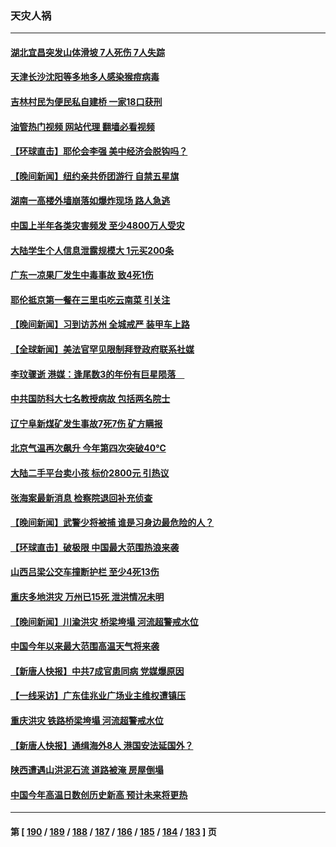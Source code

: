 ### 天灾人祸
---
#### [湖北宜昌突发山体滑坡 7人死伤 7人失踪](../../pages/ncid280/n14031048.md?07101245) 
#### [天津长沙沈阳等多地多人感染猴痘病毒](../../pages/ncid280/n14030703.md?07101245) 
#### [吉林村民为便民私自建桥  一家18口获刑](../../pages/ncid280/n14030702.md?07101245) 
#### [油管热门视频 网站代理 翻墙必看视频](http://138.2.39.72:81/youtube.html?epic-marker?07101245)
#### [【环球直击】耶伦会李强 美中经济会脱钩吗？](../../pages/ncid280/n14030417.md?07101245) 
#### [【晚间新闻】纽约亲共侨团游行 自禁五星旗](../../pages/ncid280/n14030680.md?07101245) 
#### [湖南一高楼外墙崩落如爆炸现场 路人急逃](../../pages/ncid280/n14030657.md?07101245) 
#### [中国上半年各类灾害频发 至少4800万人受灾](../../pages/ncid280/n14030455.md?07101245) 
#### [大陆学生个人信息泄露规模大 1元买200条](../../pages/ncid280/n14030276.md?07101245) 
#### [广东一凉果厂发生中毒事故 致4死1伤](../../pages/ncid280/n14030167.md?07101245) 
#### [耶伦抵京第一餐在三里屯吃云南菜 引关注](../../pages/ncid280/n14030202.md?07101245) 
#### [【晚间新闻】习到访苏州 全城戒严 装甲车上路](../../pages/ncid280/n14030144.md?07101245) 
#### [【全球新闻】美法官罕见限制拜登政府联系社媒](../../pages/ncid280/n14030145.md?07101245) 
#### [李玟骤逝 港媒：逢尾数3的年份有巨星陨落　](../../pages/ncid280/n14029863.md?07101245) 
#### [中共国防科大七名教授病故 包括两名院士](../../pages/ncid280/n14029793.md?07101245) 
#### [辽宁阜新煤矿发生事故7死7伤 矿方瞒报](../../pages/ncid280/n14029490.md?07101245) 
#### [北京气温再次飙升 今年第四次突破40℃](../../pages/ncid280/n14029411.md?07101245) 
#### [大陆二手平台卖小孩 标价2800元 引热议](../../pages/ncid280/n14029545.md?07101245) 
#### [张海案最新消息 检察院退回补充侦查](../../pages/ncid280/n14029331.md?07101245) 
#### [【晚间新闻】武警少将被捕 谁是习身边最危险的人？](../../pages/ncid280/n14029449.md?07101245) 
#### [【环球直击】破极限 中国最大范围热浪来袭](../../pages/ncid280/n14029044.md?07101245) 
#### [山西吕梁公交车撞断护栏 至少4死13伤](../../pages/ncid280/n14029192.md?07101245) 
#### [重庆多地洪灾 万州已15死 泄洪情况未明](../../pages/ncid280/n14028733.md?07101245) 
#### [【晚间新闻】川渝洪灾 桥梁垮塌 河流超警戒水位](../../pages/ncid280/n14028679.md?07101245) 
#### [中国今年以来最大范围高温天气将来袭](../../pages/ncid280/n14028334.md?07101245) 
#### [【新唐人快报】中共7成官患同病 党媒爆原因](../../pages/ncid280/n14028281.md?07101245) 
#### [【一线采访】广东佳兆业广场业主维权遭镇压](../../pages/ncid280/n14028175.md?07101245) 
#### [重庆洪灾 铁路桥梁垮塌 河流超警戒水位](../../pages/ncid280/n14027834.md?07101245) 
#### [【新唐人快报】通缉海外8人 港国安法延国外？](../../pages/ncid280/n14027705.md?07101245) 
#### [陕西遭遇山洪泥石流 道路被淹 房屋倒塌](../../pages/ncid280/n14027354.md?07101245) 
#### [中国今年高温日数创历史新高 预计未来将更热](../../pages/ncid280/n14027095.md?07101245) 

---
#### 第 [ [190](./190.md?07101245) / [189](./189.md?07101245) / [188](./188.md?07101245) / [187](./187.md?07101245) / [186](./186.md?07101245) / [185](./185.md?07101245) / [184](./184.md?07101245) / [183](./183.md?07101245) ] 页
